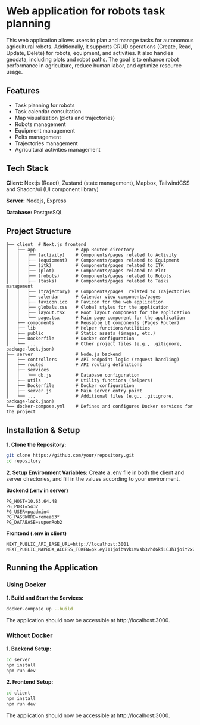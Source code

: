 
# Web application for robots task planning


This web application allows users to plan and manage tasks for autonomous agricultural robots. Additionally, it supports CRUD operations (Create, Read, Update, Delete) for robots, equipment, and activities. It also handles geodata, including plots and robot paths. The goal is to enhance robot performance in agriculture, reduce human labor, and optimize resource usage.
## Features

- Task planning for robots
- Task calendar consultation
- Map visualization (plots and trajectories)
- Robots management
- Equipment management
- Polts management
- Trajectories management
- Agricultural activities management


## Tech Stack

**Client:** Nextjs (React), Zustand (state management), Mapbox, TailwindCSS and Shadcn/ui (UI component library)

**Server:** Nodejs, Express

**Database:** PostgreSQL
 

##  Project Structure

```
├── client  # Next.js frontend
│   ├── app               # App Router directory
│   │   ├── (activity)    # Components/pages related to Activity
│   │   ├── (equipment)   # Components/pages related to Equipment
│   │   ├── (itk)         # Components/pages related to ITK 
│   │   ├── (plot)        # Components/pages related to Plot
│   │   ├── (robots)      # Components/pages related to Robots
│   │   ├── (tasks)       # Components/pages related to Tasks management
│   │   ├── (trajectory)  # Components/pages  related to Trajectories
│   │   ├── calendar      # Calendar view components/pages
│   │   ├── favicon.ico   # Favicon for the web application
│   │   ├── globals.css   # Global styles for the application
│   │   ├── layout.tsx    # Root layout component for the application
│   │   └── page.tsx      # Main page component for the application
│   ├── components        # Reusable UI components (Pages Router)
│   ├── lib               # Helper functions/utilities
│   ├── public            # Static assets (images, etc.)
│   ├── Dockerfile        # Docker configuration
│   └── ...               # Other project files (e.g., .gitignore, package-lock.json) 
├── server                # Node.js backend
│   ├── controllers       # API endpoint logic (request handling)
│   ├── routes            # API routing definitions
│   ├── services    
│   │   └── db.js         # Database configuration
│   ├── utils             # Utility functions (helpers)
│   ├── Dockerfile        # Docker configuration 
│   ├── server.js         # Main server entry point
│   └── ...               # Additional files (e.g., .gitignore, package-lock.json) 
└── docker-compose.yml    # Defines and configures Docker services for the project        
```

## Installation & Setup

**1. Clone the Repository:** 

```bash
git clone https://github.com/your/repository.git
cd repository
```

**2. Setup Environment Variables:** 
Create a .env file in both the client and server directories, and fill in the values according to your environment.

**Backend (.env in server)**

    PG_HOST=10.63.64.48
    PG_PORT=5432
    PG_USER=pgadmin4
    PG_PASSWORD=romea63*
    PG_DATABASE=superRob2

**Frontend (.env in client)**

    NEXT_PUBLIC_API_BASE_URL=http://localhost:3001
    NEXT_PUBLIC_MAPBOX_ACCESS_TOKEN=pk.eyJ1IjoibWVkLWVsb3VhdGkiLCJhIjoiY2x2MmJ4N29kMGhqYTJrcWdxcGZlbzlpYyJ9.lVWA68ii73zucSENv3ETRA

## Running the Application
### Using Docker

**1. Build and Start the Services:** 

```bash
docker-compose up --build
```

The application should now be accessible at http://localhost:3000.

### Without Docker
 **1. Backend Setup:** 

```bash
cd server
npm install
npm run dev
```

 **2. Frontend Setup:** 

```bash
cd client
npm install
npm run dev
```

The application should now be accessible at http://localhost:3000.
